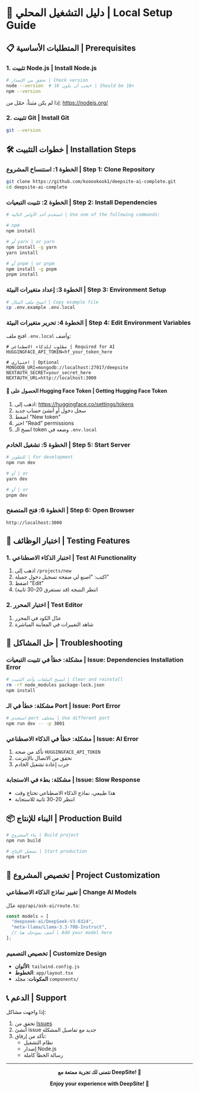 # 🚀 دليل التشغيل المحلي | Local Setup Guide

## 📋 المتطلبات الأساسية | Prerequisites

### 1. تثبيت Node.js | Install Node.js
```bash
# تحقق من الإصدار | Check version
node --version  # يجب أن يكون 18+ | Should be 18+
npm --version
```

إذا لم يكن مثبتاً، حمّل من: https://nodejs.org/

### 2. تثبيت Git | Install Git
```bash
git --version
```

## 🛠️ خطوات التثبيت | Installation Steps

### الخطوة 1: استنساخ المشروع | Step 1: Clone Repository
```bash
git clone https://github.com/kooookook1/deepsite-ai-complete.git
cd deepsite-ai-complete
```

### الخطوة 2: تثبيت التبعيات | Step 2: Install Dependencies
```bash
# استخدم أحد الأوامر التالية | Use one of the following commands:

# npm
npm install

# أو yarn | or yarn
npm install -g yarn
yarn install

# أو pnpm | or pnpm
npm install -g pnpm
pnpm install
```

### الخطوة 3: إعداد متغيرات البيئة | Step 3: Environment Setup
```bash
# انسخ ملف المثال | Copy example file
cp .env.example .env.local
```

### الخطوة 4: تحرير متغيرات البيئة | Step 4: Edit Environment Variables
افتح ملف `.env.local` وأضف:

```env
# مطلوب للذكاء الاصطناعي | Required for AI
HUGGINGFACE_API_TOKEN=hf_your_token_here

# اختياري | Optional
MONGODB_URI=mongodb://localhost:27017/deepsite
NEXTAUTH_SECRET=your_secret_here
NEXTAUTH_URL=http://localhost:3000
```

#### 🔑 الحصول على Hugging Face Token | Getting Hugging Face Token

1. اذهب إلى: https://huggingface.co/settings/tokens
2. سجل دخول أو أنشئ حساب جديد
3. اضغط "New token"
4. اختر "Read" permissions
5. انسخ الـ token وضعه في `.env.local`

### الخطوة 5: تشغيل الخادم | Step 5: Start Server
```bash
# للتطوير | For development
npm run dev

# أو | or
yarn dev

# أو | or
pnpm dev
```

### الخطوة 6: فتح المتصفح | Step 6: Open Browser
```
http://localhost:3000
```

## 🎯 اختبار الوظائف | Testing Features

### 1. اختبار الذكاء الاصطناعي | Test AI Functionality
1. اذهب إلى `/projects/new`
2. اكتب: "اصنع لي صفحة تسجيل دخول جميلة"
3. اضغط "Edit"
4. انتظر النتيجة (قد تستغرق 20-30 ثانية)

### 2. اختبار المحرر | Test Editor
1. عدّل الكود في المحرر
2. شاهد التغييرات في المعاينة المباشرة

## 🐛 حل المشاكل | Troubleshooting

### مشكلة: خطأ في تثبيت التبعيات | Issue: Dependencies Installation Error
```bash
# امسح الملفات وأعد التثبيت | Clear and reinstall
rm -rf node_modules package-lock.json
npm install
```

### مشكلة: خطأ في الـ Port | Issue: Port Error
```bash
# استخدم port مختلف | Use different port
npm run dev -- -p 3001
```

### مشكلة: خطأ في الذكاء الاصطناعي | Issue: AI Error
1. تأكد من صحة `HUGGINGFACE_API_TOKEN`
2. تحقق من الاتصال بالإنترنت
3. جرب إعادة تشغيل الخادم

### مشكلة: بطء في الاستجابة | Issue: Slow Response
- هذا طبيعي، نماذج الذكاء الاصطناعي تحتاج وقت
- انتظر 20-30 ثانية للاستجابة

## 📦 البناء للإنتاج | Production Build

```bash
# بناء المشروع | Build project
npm run build

# تشغيل الإنتاج | Start production
npm start
```

## 🔧 تخصيص المشروع | Project Customization

### تغيير نماذج الذكاء الاصطناعي | Change AI Models
عدّل `app/api/ask-ai/route.ts`:
```typescript
const models = [
  "deepseek-ai/DeepSeek-V3-0324",
  "meta-llama/Llama-3.3-70B-Instruct",
  // أضف نموذجك هنا | Add your model here
];
```

### تخصيص التصميم | Customize Design
- **الألوان**: `tailwind.config.js`
- **الخطوط**: `app/layout.tsx`
- **المكونات**: مجلد `components/`

## 📞 الدعم | Support

إذا واجهت مشاكل:
1. تحقق من [Issues](https://github.com/kooookook1/deepsite-ai-complete/issues)
2. أنشئ issue جديد مع تفاصيل المشكلة
3. تأكد من إرفاق:
   - نظام التشغيل
   - إصدار Node.js
   - رسالة الخطأ كاملة

---

<div align="center">

**نتمنى لك تجربة ممتعة مع DeepSite! 🚀**

**Enjoy your experience with DeepSite! 🚀**

</div>